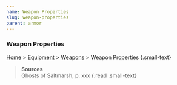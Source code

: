 ```yaml
---
name: Weapon Properties
slug: weapon-properties
parent: armor
---
```

### Weapon Properties
[Home](dm-operations-center) > [Equipment](equipment) > [Weapons](weapons) > Weapon Properties {.small-text}

> **Sources** <br/>
> Ghosts of Saltmarsh, p. xxx
{.read .small-text}
